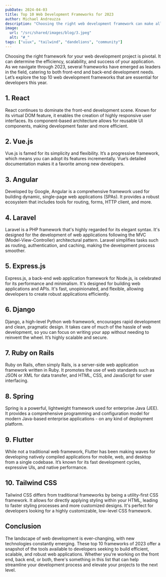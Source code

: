 ```yaml
---
pubDate: 2024-04-03
title: Top 10 Web Development Frameworks for 2023
author: Michael Andreuzza
description: "Choosing the right web development framework can make all the difference in your projects. "
image:
  url: "/src/shared/images/blog/3.jpeg"
  alt: "#_"
tags: ["uiux", "tailwind", "dandelions", "community"]
---
```



Choosing the right framework for your web development project is pivotal. It can determine the efficiency, scalability, and success of your application. As we navigate through 2023, several frameworks have emerged as leaders in the field, catering to both front-end and back-end development needs. Let’s explore the top 10 web development frameworks that are essential for developers this year.

## 1. **React**

React continues to dominate the front-end development scene. Known for its virtual DOM feature, it enables the creation of highly responsive user interfaces. Its component-based architecture allows for reusable UI components, making development faster and more efficient.

## 2. **Vue.js**

Vue.js is famed for its simplicity and flexibility. It’s a progressive framework, which means you can adopt its features incrementally. Vue’s detailed documentation makes it a favorite among new developers.

## 3. **Angular**

Developed by Google, Angular is a comprehensive framework used for building dynamic, single-page web applications (SPAs). It provides a robust ecosystem that includes tools for routing, forms, HTTP client, and more.

## 4. **Laravel**

Laravel is a PHP framework that's highly regarded for its elegant syntax. It's designed for the development of web applications following the MVC (Model-View-Controller) architectural pattern. Laravel simplifies tasks such as routing, authentication, and caching, making the development process smoother.

## 5. **Express.js**

Express.js, a back-end web application framework for Node.js, is celebrated for its performance and minimalism. It's designed for building web applications and APIs. It's fast, unopinionated, and flexible, allowing developers to create robust applications efficiently.

## 6. **Django**

Django, a high-level Python web framework, encourages rapid development and clean, pragmatic design. It takes care of much of the hassle of web development, so you can focus on writing your app without needing to reinvent the wheel. It’s highly scalable and secure.

## 7. **Ruby on Rails**

Ruby on Rails, often simply Rails, is a server-side web application framework written in Ruby. It promotes the use of web standards such as JSON or XML for data transfer, and HTML, CSS, and JavaScript for user interfacing.

## 8. **Spring**

Spring is a powerful, lightweight framework used for enterprise Java (JEE). It provides a comprehensive programming and configuration model for modern Java-based enterprise applications - on any kind of deployment platform.

## 9. **Flutter**

While not a traditional web framework, Flutter has been making waves for developing natively compiled applications for mobile, web, and desktop from a single codebase. It’s known for its fast development cycles, expressive UIs, and native performance.

## 10. **Tailwind CSS**

Tailwind CSS differs from traditional frameworks by being a utility-first CSS framework. It allows for directly applying styling within your HTML, leading to faster styling processes and more customized designs. It's perfect for developers looking for a highly customizable, low-level CSS framework.

## Conclusion

The landscape of web development is ever-changing, with new technologies constantly emerging. These top 10 frameworks of 2023 offer a snapshot of the tools available to developers seeking to build efficient, scalable, and robust web applications. Whether you're working on the front end, back end, or both, there's something in this list that can help streamline your development process and elevate your projects to the next level.


